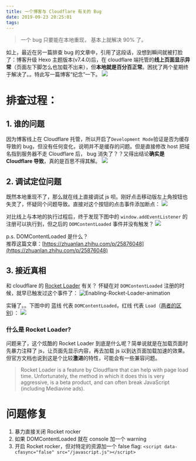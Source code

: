 ```yaml
---
title: 一个博客与 Cloudflare 有关的 Bug
date: 2019-09-23 20:25:01
tags:
---
```



> 一个 bug 只要能在本地重现， 基本上就解决 90% 了。

如上，最近在另一篇排查 bug 的文章中，引用了这段话，没想到瞬间就被打脸了：博客升级 Hexo 主题版本(v7.4.0)后，在 cloudflare 端托管的**线上页面显示异常**（页面左下脚怎么也加载不出来），但**本地就是百分百正常**。困扰了两个星期终于解决了。。特此写一篇博客“纪念”一下。
![](/images/blog/190922_cloudflare_and_next_bug/15691592217110.jpg)


<!--more-->


# 排查过程：
## 1. 谁的问题
因为博客线上在 Cloudflare 托管，所以开启了`Development Mode`验证是否为缓存导致的 bug，但没有任何变化，说明并不是缓存的问题。但是直接修改 host 把域名指到服务器不走 Cloudflare 后， bug 消失了？？又得出结论**确实是 Cloudflare 导致**，真的是百思不得其解。
![](/images/blog/190922_cloudflare_and_next_bug/15691606345852.jpg)

## 2. 调试定位问题
既然本地重现不了，那么就在线上直接调试 js 呗。刚好点击移动版左上角按钮也失灵了，怀疑同个问题导致。直接对这个按钮的点击事件添加断点：
![](/images/blog/190922_cloudflare_and_next_bug/15691601888251.jpg)

对比线上与本地的执行过程后，终于发现下图中的 `window.addEventListener` 的注册可以执行到，但之后的 `DOMContentLoaded` 事件并没有触发？
![](/images/blog/190922_cloudflare_and_next_bug/15691575296785.jpg)

p.s. DOMContentLoaded 是什么？   
推荐这篇文章：[https://zhuanlan.zhihu.com/p/25876048](https://zhuanlan.zhihu.com/p/25876048)

## 3. 接近真相
和 cloudflare 的 [Rocket Loader](https://www.cloudflare.com/features-optimizer) 有关？
怀疑在对 `DOMContentLoaded` 注册的时候，就早已触发过这个事件了：
![Enabling-Rocket-Loader-animation](/images/blog/190922_cloudflare_and_next_bug/Enabling-Rocket-Loader-animation.gif)

实锤了。。下图中的 蓝线 代表 `DOMContentLoaded`，红线 代表 `Load`（[两者的区别](https://testdrive-archive.azurewebsites.net/HTML5/DOMContentLoaded/Default.html)）：
![](/images/blog/190922_cloudflare_and_next_bug/Pasted%20Graphic%204.png)


### 什么是 Rocket Loader?
问题来了，这个炫酷的 Rocket Loader 到底是什么呢？简单说就是在加载页面时先暴力注释了 js，让页面先显示内容，再去加载 js 以到达页面加载加速的效果。但官方文档也说到这是个比较**激进**的特性，可能会有一些兼容问题。

> Rocket Loader is a feature by Cloudflare that can help with page load time. Unfortunately, the method in which it does this is very aggressive, is a beta product, and can often break JavaScript (including Mediavine ads).

# 问题修复
1. 暴力直接关闭 Rocket rocker
2. 如果 DOMContentLoaded 就在 console 加一个 warning
3. 开启 Rocket rocker，但对特定的资源加一个 false flag: `<script data-cfasync="false" src="/javascript.js"></script>`












